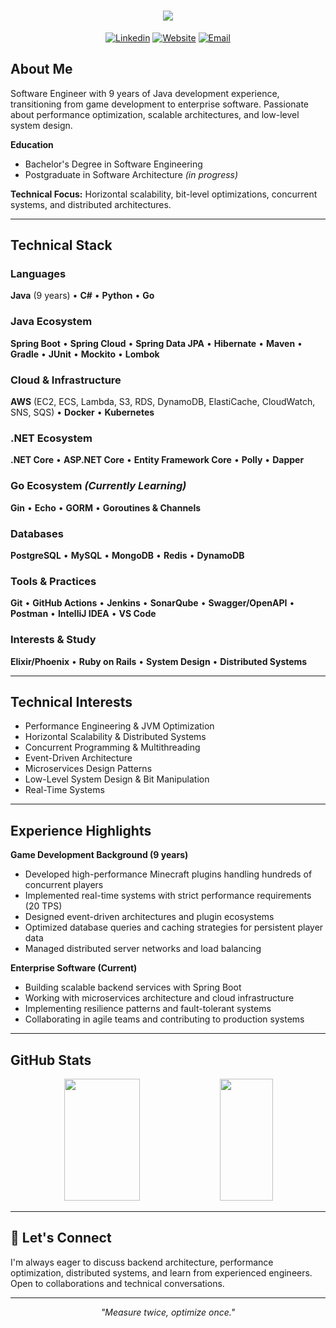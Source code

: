 <h1 align="center">
   <img src="https://readme-typing-svg.herokuapp.com/?font=Righteous&size=35&center=true&vCenter=true&width=500&height=70&duration=4000&lines=Hi+there!+I'm+Bernardo+Kunz+👋;Software+Engineer;Backend+Developer" />
</h1>

<div align="center">
  
[![Linkedin](https://img.shields.io/badge/-LinkedIn-0A66C2?style=for-the-badge&logo=Linkedin&logoColor=white)](https://www.linkedin.com/in/bernardokunz)
[![Website](https://img.shields.io/badge/-Portfolio-8F00FF?style=for-the-badge&logo=Google-Chrome&logoColor=white)](https://github.com/javabetatester?tab=repositories)
[![Email](https://img.shields.io/badge/-Email-EA4335?style=for-the-badge&logo=Gmail&logoColor=white)](mailto:bernardokunz@gmail.com)

</div>

## About Me

Software Engineer with 9 years of Java development experience, transitioning from game development to enterprise software. Passionate about performance optimization, scalable architectures, and low-level system design.

 **Education**
- Bachelor's Degree in Software Engineering
- Postgraduate in Software Architecture *(in progress)*

 **Technical Focus:** Horizontal scalability, bit-level optimizations, concurrent systems, and distributed architectures.

---

## Technical Stack

### **Languages**
**Java** (9 years) • **C#** • **Python** • **Go** 

### **Java Ecosystem**
**Spring Boot** • **Spring Cloud** • **Spring Data JPA** • **Hibernate** • **Maven** • **Gradle** • **JUnit** • **Mockito** • **Lombok**

### **Cloud & Infrastructure**
**AWS** (EC2, ECS, Lambda, S3, RDS, DynamoDB, ElastiCache, CloudWatch, SNS, SQS) • **Docker** • **Kubernetes**

### **.NET Ecosystem**
**.NET Core** • **ASP.NET Core** • **Entity Framework Core** • **Polly** • **Dapper**

### **Go Ecosystem** *(Currently Learning)*
**Gin** • **Echo** • **GORM** • **Goroutines & Channels**

### **Databases**
**PostgreSQL** • **MySQL** • **MongoDB** • **Redis** • **DynamoDB**

### **Tools & Practices**
**Git** • **GitHub Actions** • **Jenkins** • **SonarQube** • **Swagger/OpenAPI** • **Postman** • **IntelliJ IDEA** • **VS Code**

### **Interests & Study**
**Elixir/Phoenix** • **Ruby on Rails** • **System Design** • **Distributed Systems**

---

## Technical Interests

- Performance Engineering & JVM Optimization
- Horizontal Scalability & Distributed Systems
- Concurrent Programming & Multithreading
- Event-Driven Architecture
- Microservices Design Patterns
- Low-Level System Design & Bit Manipulation
- Real-Time Systems

---

## Experience Highlights

**Game Development Background (9 years)**
- Developed high-performance Minecraft plugins handling hundreds of concurrent players
- Implemented real-time systems with strict performance requirements (20 TPS)
- Designed event-driven architectures and plugin ecosystems
- Optimized database queries and caching strategies for persistent player data
- Managed distributed server networks and load balancing

**Enterprise Software (Current)**
- Building scalable backend services with Spring Boot
- Working with microservices architecture and cloud infrastructure
- Implementing resilience patterns and fault-tolerant systems
- Collaborating in agile teams and contributing to production systems

---

## GitHub Stats

<div align="center">
  <img width="49%" height="195px" src="https://github-readme-stats.vercel.app/api?username=javabetatester&show_icons=true&count_private=true&hide_border=true&title_color=8f00ff&icon_color=8f00ff&text_color=c9d1d9&bg_color=0d1117" />
  <img width="41%" height="195px" src="https://github-readme-stats.vercel.app/api/top-langs/?username=javabetatester&layout=compact&hide_border=true&title_color=8f00ff&text_color=c9d1d9&bg_color=0d1117" />
</div>

---

## 💬 Let's Connect

I'm always eager to discuss backend architecture, performance optimization, distributed systems, and learn from experienced engineers. Open to collaborations and technical conversations.

---

<div align="center">
  <i>"Measure twice, optimize once."</i>
</div>

